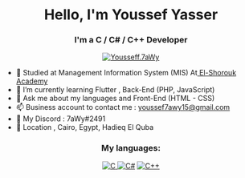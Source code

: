 <h1 align="center">Hello, I'm Youssef Yasser </h1>
<h3 align="center">I'm a C / C# / C++ Developer</h3>
<p align="center">

<a href="https://www.facebook.com/Yousseff.7aWy/">
<img src="https://camo.githubusercontent.com/2d1ffa69dd491ebeca01b2098cf8233dd09950ff5895abccd5b455ca442abc59/68747470733a2f2f696d672e736869656c64732e696f2f62616467652f46616365626f6f6b2d3138373746323f7374796c653d666f722d7468652d6261646765266c6f676f3d66616365626f6f6b266c6f676f436f6c6f723d7768697465" alt="Yousseff.7aWy">
</a>

- 🔭 Studied at Management Information System (MIS) At<a href="https://sha.edu.eg/"> El-Shorouk Academy</a>
- 🌱 I’m currently learning Flutter , Back-End (PHP, JavaScript)
- 💬 Ask me about my languages and Front-End (HTML - CSS)
- 📫 Business account to contact me : youssef7awy15@gmail.com
- 📮 My Discord : 7aWy#2491
- 📌 Location , Cairo, Egypt, Hadieq El Quba 

<h3 align="center">My languages:</h3>

<p align="center">
<a href="#">
<img src="https://camo.githubusercontent.com/3e1012ffd12fb3c5a64eb49efb221ba71e9c84bb12f64b2a230351ae5a831da3/68747470733a2f2f696d672e736869656c64732e696f2f62616467652f432d3030353939433f7374796c653d666f722d7468652d6261646765266c6f676f3d63266c6f676f436f6c6f723d7768697465" alt="C"> </a>
  
<a href="#">
<img src="https://camo.githubusercontent.com/dd433625a6e00049c26f08143705ff9e32d5da44f503f1be133664b11e37e34b/68747470733a2f2f696d672e736869656c64732e696f2f62616467652f432532332d3233393132303f7374796c653d666f722d7468652d6261646765266c6f676f3d632d7368617270266c6f676f436f6c6f723d7768697465" alt="C#"></a>
  
<a href="#">
<img src="https://camo.githubusercontent.com/121f5000155889c0642b8a6b2a33a7f5fbe5c32d9133dac405ac269da15fcf94/68747470733a2f2f696d672e736869656c64732e696f2f62616467652f432532422532422d3030353939433f7374796c653d666f722d7468652d6261646765266c6f676f3d63253242253242266c6f676f436f6c6f723d7768697465" alt="C++"></a>

</p>

